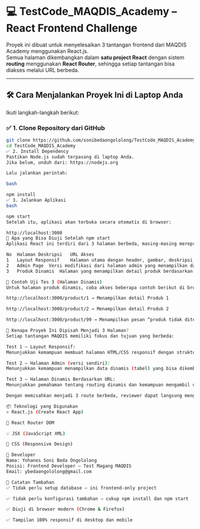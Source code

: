 # 💻 TestCode_MAQDIS_Academy – React Frontend Challenge

Proyek ini dibuat untuk menyelesaikan 3 tantangan frontend dari MAQDIS Academy menggunakan React.js.  
Semua halaman dikembangkan dalam **satu project React** dengan sistem **routing** menggunakan **React Router**, sehingga setiap tantangan bisa diakses melalui URL berbeda.

---

## 🛠️ Cara Menjalankan Proyek Ini di Laptop Anda

Ikuti langkah-langkah berikut:

### ✅ 1. Clone Repository dari GitHub

```bash
git clone https://github.com/sonibedaongololong/TestCode_MAQDIS_Academy.git
cd TestCode_MAQDIS_Academy
✅ 2. Install Dependency
Pastikan Node.js sudah terpasang di laptop Anda.
Jika belum, unduh dari: https://nodejs.org

Lalu jalankan perintah:

bash

npm install
✅ 3. Jalankan Aplikasi
bash

npm start
Setelah itu, aplikasi akan terbuka secara otomatis di browser:

http://localhost:3000
📄 Apa yang Bisa Diuji Setelah npm start
Aplikasi React ini terdiri dari 3 halaman berbeda, masing-masing merepresentasikan soal tes yang diminta oleh MAQDIS Academy.

No	Halaman	Deskripsi	URL Akses
1	Layout Responsif	Halaman utama dengan header, gambar, deskripsi, dan footer yang responsif	http://localhost:3000/
2	Admin Page	Versi modifikasi dari halaman admin yang menampilkan data tabel pengguna	http://localhost:3000/admin
3	Produk Dinamis	Halaman yang menampilkan detail produk berdasarkan ID pada URL	http://localhost:3000/product/1

🧪 Contoh Uji Tes 3 (Halaman Dinamis)
Untuk halaman produk dinamis, coba akses beberapa contoh berikut di browser:

http://localhost:3000/product/1 → Menampilkan detail Produk 1

http://localhost:3000/product/2 → Menampilkan detail Produk 2

http://localhost:3000/product/99 → Menampilkan pesan “produk tidak ditemukan”

📂 Kenapa Proyek Ini Dipisah Menjadi 3 Halaman?
Setiap tantangan MAQDIS memiliki fokus dan tujuan yang berbeda:

Test 1 – Layout Responsif:
Menunjukkan kemampuan membuat halaman HTML/CSS responsif dengan struktur umum (header, section, footer).

Test 2 – Halaman Admin (versi sendiri):
Menunjukkan kemampuan menampilkan data dinamis (tabel) yang bisa dikembangkan menjadi dashboard.

Test 3 – Halaman Dinamis Berdasarkan URL:
Menunjukkan pemahaman tentang routing dinamis dan kemampuan mengambil data berdasarkan parameter (id) di URL.

Dengan memisahkan menjadi 3 route berbeda, reviewer dapat langsung menguji tiap tugas secara terpisah tanpa mengganggu halaman lainnya. Ini juga menunjukkan pemahaman tentang komponen modular dan arsitektur proyek skala kecil.

📦 Teknologi yang Digunakan
⚛️ React.js (Create React App)

🧭 React Router DOM

💡 JSX (JavaScript XML)

🎨 CSS (Responsive Design)

👤 Developer
Nama: Yohanes Soni Beda Ongololong
Posisi: Frontend Developer – Test Magang MAQDIS
Email: ybedaongololong@gmail.com

📌 Catatan Tambahan
✅ Tidak perlu setup database — ini frontend-only project

✅ Tidak perlu konfigurasi tambahan — cukup npm install dan npm start

✅ Diuji di browser modern (Chrome & Firefox)

✅ Tampilan 100% responsif di desktop dan mobile
